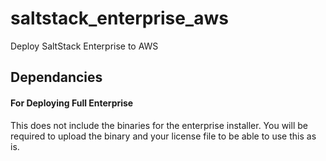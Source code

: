 # saltstack_enterprise_aws
Deploy SaltStack Enterprise to AWS

## Dependancies

#### For Deploying Full Enterprise
This does not include the binaries for the enterprise installer. 
You will be required to upload the binary and your license file
to be able to use this as is. 
